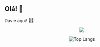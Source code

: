 ## Olá! 👋

Davie aqui! 👨‍🎓
<br>
<div align="center">
<img src="https://github-readme-stats.vercel.app/api?username=daviesf&show_icons=true&theme=github_dark&count_private=true"/>
  </div>
  <div align="center" style="display: inline_block">
  
![Top Langs](https://github-readme-stats.vercel.app/api/top-langs/?username=daviesf&layout=compact)
       
